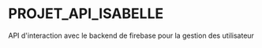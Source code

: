 # PROJET_API_ISABELLE
API d'interaction avec le backend de firebase pour la gestion des utilisateur
